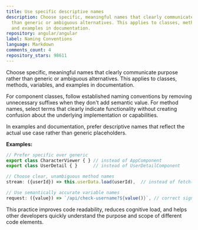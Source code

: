 ```yaml
---
title: Use specific descriptive names
description: Choose specific, meaningful names that clearly communicate purpose rather
  than generic or ambiguous alternatives. This applies to classes, methods, variables,
  and examples in documentation.
repository: angular/angular
label: Naming Conventions
language: Markdown
comments_count: 4
repository_stars: 98611
---
```


Choose specific, meaningful names that clearly communicate purpose rather than generic or ambiguous alternatives. This applies to classes, methods, variables, and examples in documentation.

For component classes, follow established naming conventions by removing unnecessary suffixes when they don't add semantic value. For method names, select terms that clearly indicate functionality without creating confusion about the underlying implementation or capabilities.

In examples and documentation, prefer descriptive names that reflect the actual use case rather than generic placeholders.

**Examples:**

```ts
// Prefer specific over generic
export class CharacterViewer { } // instead of AppComponent
export class UserDetail { }      // instead of UserDetailComponent

// Choose clear, unambiguous method names  
stream: ({userId}) => this.userData.load(userId),  // instead of fetch()

// Use semantically accurate variable names
request: ({value}) => `/api/check-username?${value()}`, // correct signal usage
```

This practice improves code readability, reduces cognitive load, and helps other developers quickly understand the purpose and scope of different code elements.